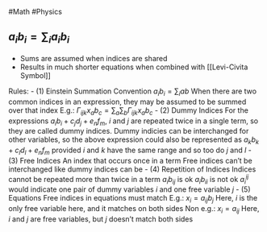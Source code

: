 #Math #Physics
## $\displaystyle a_{i}b_{i}=\sum_{i}a_{i}b_{i}$
* Sums are assumed when indices are shared
* Results in much shorter equations when combined with [[Levi-Civita Symbol]]

Rules:
				- (1) Einstein Summation Convention
					$a_ib_i=\displaystyle\sum_iab$
					When there are two common indices in an expression, they may be assumed to be summed over that index
					E.g.:
					$\Gamma_{ijk}x_ab_c=\displaystyle\sum_{a}\displaystyle\sum_b\Gamma_{ijk}x_ab_c$
				- (2) Dummy Indices
					For the expressions $a_ib_i + c_jd_j + e_nf_m$, $i$ and $j$ are repeated twice in a single term, so they are called dummy indices.
					Dummy indicies can be interchanged for other variables, so the above expression could also be represented as $a_kb_k + c_ld_l + e_nf_m$ provided $i$ and $k$ have the same range and so too do $j$ and $l$
				- (3) Free Indices
					An index that occurs once in a term
					Free indices can’t be interchanged like dummy indices can be
				- (4) Repetition of Indices
					Indices cannot be repeated more than twice in a term
					$a_ib_{ij}$ is ok
					$a_ib_{ii}$ is not ok
					$a^{ij}_i$ would indicate one pair of dummy variables $i$ and one free variable $j$
				- (5) Equations
					Free indices in equations must match
					E.g.: $x_i = a_{ij}b_j$
					Here, $i$ is the only free variable here, and it matches on both sides
					Non e.g.: $x_i = a_{ij}$
					Here, $i$ and $j$ are free variables, but $j$ doesn’t match both sides